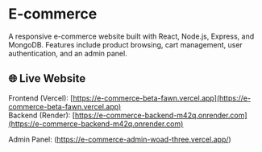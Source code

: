 # E-commerce
A responsive e-commerce website built with React, Node.js, Express, and MongoDB. Features include product browsing, cart management, user authentication, and an admin panel.

## 🌐 Live Website

Frontend (Vercel): [https://e-commerce-beta-fawn.vercel.app](https://e-commerce-beta-fawn.vercel.app)  
Backend (Render): [https://e-commerce-backend-m42q.onrender.com](https://e-commerce-backend-m42q.onrender.com)

Admin Panel:  (https://e-commerce-admin-woad-three.vercel.app/)
